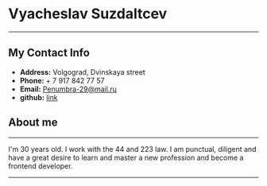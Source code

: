 # **Vyacheslav Suzdaltcev**
***
## My Contact Info 
- **Address:** Volgograd, Dvinskaya street
- **Phone:** + 7 917 842 77 57
- **Email:** Penumbra-29@mail.ru
- **github:** [link](https://github.com/Warainokami)
## About me
***
I'm 30 years old. I work with the 44 and 223 law. I am punctual, diligent and have a great desire to learn and master a new profession and become a frontend developer.
***

